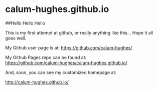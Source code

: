 # calum-hughes.github.io

##Hello Hello Hello

This is my first attempt at github, or really anything like this... Hope it all goes well.

My Github user page is at: 
https://github.com/calum-hughes/

My Github Pages repo can be found at:  
https://github.com/calum-hughes/calum-hughes.github.io/

And, soon, you can see my customized homepage at:

http://calum-hughes.github.io/
